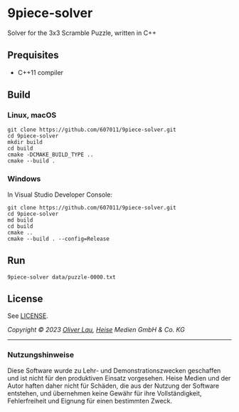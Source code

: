 # 9piece-solver

Solver for the 3x3 Scramble Puzzle, written in C++


## Prequisites

- C++11 compiler


## Build


### Linux, macOS

```
git clone https://github.com/607011/9piece-solver.git
cd 9piece-solver
mkdir build
cd build
cmake -DCMAKE_BUILD_TYPE ..
cmake --build .
```

### Windows

In Visual Studio Developer Console:

```
git clone https://github.com/607011/9piece-solver.git
cd 9piece-solver
md build
cd build
cmake ..
cmake --build . --config=Release
```


## Run

```
9piece-solver data/puzzle-0000.txt
```

## License

See [LICENSE](LICENSE).


_Copyright ©️ 2023 [Oliver Lau](mailto:ola@ct.de), [Heise](https://www.heise.de/) Medien GmbH & Co. KG_

--- 

### Nutzungshinweise

Diese Software wurde zu Lehr- und Demonstrationszwecken geschaffen und ist nicht für den produktiven Einsatz vorgesehen. Heise Medien und der Autor haften daher nicht für Schäden, die aus der Nutzung der Software entstehen, und übernehmen keine Gewähr für ihre Vollständigkeit, Fehlerfreiheit und Eignung für einen bestimmten Zweck.
